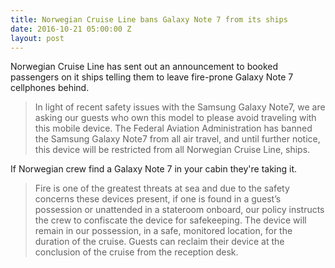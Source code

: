 ```yaml
---
title: Norwegian Cruise Line bans Galaxy Note 7 from its ships
date: 2016-10-21 05:00:00 Z
layout: post
---
```


Norwegian Cruise Line has sent out an announcement to booked passengers on it ships telling them to leave fire-prone Galaxy Note 7 cellphones behind.

> In light of recent safety issues with the Samsung Galaxy Note7, we are asking our guests who own this model to please avoid traveling with this mobile device. The Federal Aviation Administration has banned the Samsung Galaxy Note7 from all air travel, and until further notice, this device will be restricted from all Norwegian Cruise Line, ships.

If Norwegian crew find a Galaxy Note 7 in your cabin they're taking it.

> Fire is one of the greatest threats at sea and due to the safety concerns these devices present, if one is found in a guest’s possession or unattended in a stateroom onboard, our policy instructs the crew to confiscate the device for safekeeping. The device will remain in our possession, in a safe, monitored location, for the duration of the cruise. Guests can reclaim their device at the conclusion of the cruise from the reception desk.
